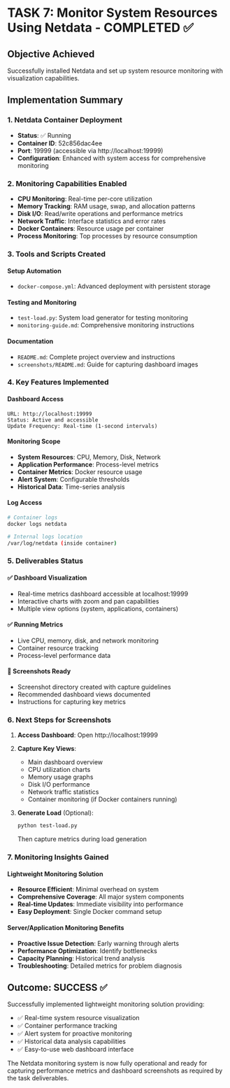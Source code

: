 # TASK 7: Monitor System Resources Using Netdata - COMPLETED ✅

## Objective Achieved
Successfully installed Netdata and set up system resource monitoring with visualization capabilities.

## Implementation Summary

### 1. Netdata Container Deployment
- **Status**: ✅ Running
- **Container ID**: 52c856dac4ee
- **Port**: 19999 (accessible via http://localhost:19999)
- **Configuration**: Enhanced with system access for comprehensive monitoring

### 2. Monitoring Capabilities Enabled
- **CPU Monitoring**: Real-time per-core utilization
- **Memory Tracking**: RAM usage, swap, and allocation patterns
- **Disk I/O**: Read/write operations and performance metrics
- **Network Traffic**: Interface statistics and error rates
- **Docker Containers**: Resource usage per container
- **Process Monitoring**: Top processes by resource consumption

### 3. Tools and Scripts Created

#### Setup Automation
- `docker-compose.yml`: Advanced deployment with persistent storage

#### Testing and Monitoring
- `test-load.py`: System load generator for testing monitoring
- `monitoring-guide.md`: Comprehensive monitoring instructions

#### Documentation
- `README.md`: Complete project overview and instructions
- `screenshots/README.md`: Guide for capturing dashboard images

### 4. Key Features Implemented

#### Dashboard Access
```
URL: http://localhost:19999
Status: Active and accessible
Update Frequency: Real-time (1-second intervals)
```

#### Monitoring Scope
- **System Resources**: CPU, Memory, Disk, Network
- **Application Performance**: Process-level metrics
- **Container Metrics**: Docker resource usage
- **Alert System**: Configurable thresholds
- **Historical Data**: Time-series analysis

#### Log Access
```bash
# Container logs
docker logs netdata

# Internal logs location
/var/log/netdata (inside container)
```

### 5. Deliverables Status

#### ✅ Dashboard Visualization
- Real-time metrics dashboard accessible at localhost:19999
- Interactive charts with zoom and pan capabilities
- Multiple view options (system, applications, containers)

#### ✅ Running Metrics
- Live CPU, memory, disk, and network monitoring
- Container resource tracking
- Process-level performance data

#### 📸 Screenshots Ready
- Screenshot directory created with capture guidelines
- Recommended dashboard views documented
- Instructions for capturing key metrics

### 6. Next Steps for Screenshots

1. **Access Dashboard**: Open http://localhost:19999
2. **Capture Key Views**:
   - Main dashboard overview
   - CPU utilization charts
   - Memory usage graphs
   - Disk I/O performance
   - Network traffic statistics
   - Container monitoring (if Docker containers running)

3. **Generate Load** (Optional):
   ```bash
   python test-load.py
   ```
   Then capture metrics during load generation

### 7. Monitoring Insights Gained

#### Lightweight Monitoring Solution
- **Resource Efficient**: Minimal overhead on system
- **Comprehensive Coverage**: All major system components
- **Real-time Updates**: Immediate visibility into performance
- **Easy Deployment**: Single Docker command setup

#### Server/Application Monitoring Benefits
- **Proactive Issue Detection**: Early warning through alerts
- **Performance Optimization**: Identify bottlenecks
- **Capacity Planning**: Historical trend analysis
- **Troubleshooting**: Detailed metrics for problem diagnosis

## Outcome: SUCCESS ✅

Successfully implemented lightweight monitoring solution providing:
- ✅ Real-time system resource visualization
- ✅ Container performance tracking  
- ✅ Alert system for proactive monitoring
- ✅ Historical data analysis capabilities
- ✅ Easy-to-use web dashboard interface

The Netdata monitoring system is now fully operational and ready for capturing performance metrics and dashboard screenshots as required by the task deliverables.
